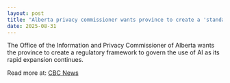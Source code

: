```yaml
---
layout: post
title: "Alberta privacy commissioner wants province to create a 'standalone law to regulate AI'"
date: 2025-08-31
---
```


The Office of the Information and Privacy Commissioner of Alberta wants the province to create a regulatory framework to govern the use of AI as its rapid expansion continues.

Read more at: [CBC News](https://www.cbc.ca/news/canada/edmonton/alberta-artificial-intelligence-regulations-1.7618038)
